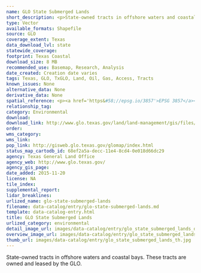 ```yaml
---
name: GLO State Submerged Lands
short_description: <p>State-owned tracts in offshore waters and coastal bays.</p>
type: Vector
available_formats: Shapefile
source: GLO
coverage_extent: Texas
data_download_lvl: state
statewide_coverage: 
footprint: Texas Coastal
download_size: 8 MB
recommended_use: Basemap, Research, Analysis
date_created: Creation date varies
tags: Texas, GLO, TxGLO, Land, Oil, Gas, Access, Tracts
known_issues: None
alternative_data: None
derivative_data: None
spatial_reference: <p><a href='https&#58;//epsg.io/3857'>EPSG 3857</a></p>
relationship_tag: 
category: Environmental
download: 
download_link: http://www.glo.texas.gov/land/land-management/gis/files/StateSubmergedLands.zip
order: 
wms_category: 
wms_link: 
pop_link: http://gisweb.glo.texas.gov/glomap/index.html
status_map_cartodb_id: 68ef2a5a-decc-11e4-8cd4-0e018d66dc29
agency: Texas General Land Office
agency_web: http://www.glo.texas.gov/
agency_gis_page: 
date_added: 2015-11-20
license: NA
tile_index: 
supplemental_report: 
lidar_breaklines: 
urlized_name: glo-state-submerged-lands
filename: data-catalog/entry/glo-state-submerged-lands.md
template: data-catalog-entry.html
title: GLO State Submerged Lands
urlized_category: environmental
detail_image_url: images/data-catalog/entry/glo_state_submerged_lands_detail.jpg
overview_image_url: images/data-catalog/entry/glo_state_submerged_lands_overview.jpg
thumb_url: images/data-catalog/entry/glo_state_submerged_lands_th.jpg
---
```


State-owned tracts in offshore waters and coastal bays. These tracts are owned and leased by the GLO.




